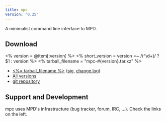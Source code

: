 ```yaml
---
title: mpc
version: "0.25"
---
```


A minimalist command line interface to MPD.

## Download

<% version = @item[:version] %>
<% short_version = version =~ /(^\d+)/ ? $1 : version %>
<% tarball_filename = "mpc-#{version}.tar.xz" %>

- [<%= tarball_filename %>](/download/mpc/<%=short_version%>/<%=tarball_filename%>)
  ([sig](/download/mpc/<%=short_version%>/<%=tarball_filename%>.sig),
  [change log](http://git.musicpd.org/cgit/master/mpc.git/plain/NEWS?h=v<%=version%>))
- [All versions](/download/mpc/)
- [git repository](http://git.musicpd.org/cgit/master/mpc.git/)

## Support and Development

mpc uses MPD's infrastructure (bug tracker, forum, IRC, ...).  Check
the links on the left.
